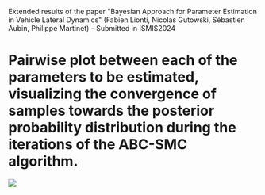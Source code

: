 Extended results of the paper "Bayesian Approach for Parameter Estimation in Vehicle Lateral Dynamics" (Fabien Lionti, Nicolas Gutowski, Sébastien Aubin, Philippe Martinet) - Submitted in ISMIS2024

# Pairwise plot between each of the parameters to be estimated, visualizing the convergence of samples towards the posterior probability distribution during the iterations of the ABC-SMC algorithm.


![](/main/Figures/ABC-SMC_population.png)
